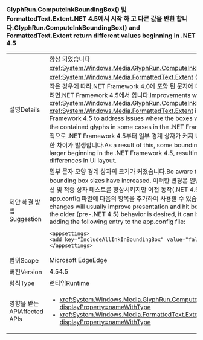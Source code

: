 ### <a name="glyphruncomputeinkboundingbox-and-formattedtextextent-return-different-values-beginning-in-net-45"></a><span data-ttu-id="84f84-101">GlyphRun.ComputeInkBoundingBox() 및 FormattedText.Extent.NET 4.5에서 시작 하 고 다른 값을 반환 합니다.</span><span class="sxs-lookup"><span data-stu-id="84f84-101">GlyphRun.ComputeInkBoundingBox() and FormattedText.Extent return different values beginning in .NET 4.5</span></span>

|   |   |
|---|---|
|<span data-ttu-id="84f84-102">설명</span><span class="sxs-lookup"><span data-stu-id="84f84-102">Details</span></span>|<span data-ttu-id="84f84-103">향상 되었습니다 <xref:System.Windows.Media.GlyphRun.ComputeInkBoundingBox> 및 <xref:System.Windows.Media.FormattedText.Extent> 상자 े न ् न 너무 작은 경우에 따라.NET Framework 4.0에 포함 된 문자에 대 한 문제를 해결 하려면.NET Framework 4.5에서 합니다.</span><span class="sxs-lookup"><span data-stu-id="84f84-103">Improvements were made to <xref:System.Windows.Media.GlyphRun.ComputeInkBoundingBox> and <xref:System.Windows.Media.FormattedText.Extent> in the .NET Framework 4.5 to address issues where the boxes were too small for the contained glyphs in some cases in the .NET Framework 4.0.</span></span> <span data-ttu-id="84f84-104">결과적으로 .NET Framework 4.5부터 일부 경계 상자가 커져 UI 레이아웃에 미묘한 차이가 발생합니다.</span><span class="sxs-lookup"><span data-stu-id="84f84-104">As a result of this, some bounding boxes will be larger beginning in the .NET Framework 4.5, resulting in subtle differences in UI layout.</span></span>|
|<span data-ttu-id="84f84-105">제안 해결 방법</span><span class="sxs-lookup"><span data-stu-id="84f84-105">Suggestion</span></span>|<span data-ttu-id="84f84-106">일부 문자 모양 경계 상자의 크기가 커졌습니다.</span><span class="sxs-lookup"><span data-stu-id="84f84-106">Be aware that some glyph bounding box sizes have increased.</span></span> <span data-ttu-id="84f84-107">이러한 변경은 일반적으로 프레젠테이션 및 적중 상자 테스트를 향상시키지만 이전 동작(.NET 4.5 전)이 필요할 경우 app.config 파일에 다음의 항목을 추가하여 사용할 수 있습니다.</span><span class="sxs-lookup"><span data-stu-id="84f84-107">These changes will usually improve presentation and hit box testing, but if the older (pre-.NET 4.5) behavior is desired, it can be opted into by adding the following entry to the app.config file:</span></span><pre><code class="language-xml">&lt;appsettings&gt;&#13;&#10;&lt;add key=&quot;IncludeAllInkInBoundingBox&quot; value=&quot;false&quot;&gt;&#13;&#10;&lt;/appsettings&gt;&#13;&#10;</code></pre>|
|<span data-ttu-id="84f84-108">범위</span><span class="sxs-lookup"><span data-stu-id="84f84-108">Scope</span></span>|<span data-ttu-id="84f84-109">Microsoft Edge</span><span class="sxs-lookup"><span data-stu-id="84f84-109">Edge</span></span>|
|<span data-ttu-id="84f84-110">버전</span><span class="sxs-lookup"><span data-stu-id="84f84-110">Version</span></span>|<span data-ttu-id="84f84-111">4.5</span><span class="sxs-lookup"><span data-stu-id="84f84-111">4.5</span></span>|
|<span data-ttu-id="84f84-112">형식</span><span class="sxs-lookup"><span data-stu-id="84f84-112">Type</span></span>|<span data-ttu-id="84f84-113">런타임</span><span class="sxs-lookup"><span data-stu-id="84f84-113">Runtime</span></span>|
|<span data-ttu-id="84f84-114">영향을 받는 API</span><span class="sxs-lookup"><span data-stu-id="84f84-114">Affected APIs</span></span>|<ul><li><xref:System.Windows.Media.GlyphRun.ComputeInkBoundingBox?displayProperty=nameWithType></li><li><xref:System.Windows.Media.FormattedText.Extent?displayProperty=nameWithType></li></ul>|

